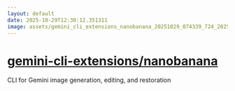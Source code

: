 ```yaml
---
layout: default
date: 2025-10-29T12:30:12.351311
image: assets/gemini_cli_extensions_nanobanana_20251029_074339_724_20251029_093101_cbdc41--20251029T103118421--cropped.png
---
```


# [gemini-cli-extensions/nanobanana](https://github.com/gemini-cli-extensions/nanobanana/)

CLI for Gemini image generation, editing, and restoration
